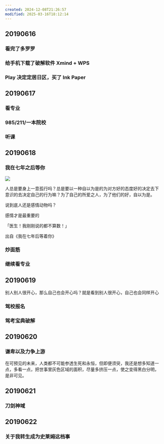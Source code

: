 ```yaml
---
created: 2024-12-08T21:26:57
modified: 2025-03-16T18:12:14
---
```


## 20190616

### 看完了多罗罗

### 给手机下载了破解软件 Xmind + WPS
### Play 决定定居日区，买了 Ink Paper

## 20190617

### 看专业
### 985/211/一本院校

### 听课
## 20190618

### 我在七年之后等你

![](https://raw.githack.com/bGZo/assets/dev/2025/202503161808824.png)

人总是要身上一意孤行吗？总是要以一种自以为是的为对方好的态度好的决定去下意识的去决定自己的行为嘛？为了自己的所爱之人，为了他们的好，自以为是。

说到底人还是感情动物吗？

感情才是最重要的

「医生！我刚刚说的都不算数！」

出自《我在七年后等着你》

### 炒面筋

### 继续看专业

## 20190619

别人别人很开心，那么自己也会开心吗？就是看到别人很开心，自己也会同样开心

### 驾校报名

### 驾考宝典破解

## 20190620

### 谦卑以及力争上游

在可预见的未来，人类都不可能参透生死和永恒，但即便须臾，我还是想多知道一点，多看一点，把世事里灰色区域的面积，尽量多挤压一点，使之变得黑白分明，是非可见。
## 20190621

### 刀剑神域

## 20190622
### 关于我转生成为史莱姆这档事

